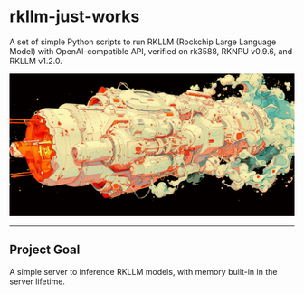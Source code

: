 # rkllm-just-works

A set of simple Python scripts to run RKLLM (Rockchip Large Language Model) with OpenAI-compatible API, verified on rk3588, RKNPU v0.9.6, and RKLLM v1.2.0.

![space](assets/space.png)


---

## Project Goal

A simple server to inference RKLLM models, with memory built-in in the server lifetime.